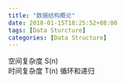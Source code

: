 ```yaml
---
title: "数据结构概论"
date: 2018-01-15T18:25:52+08:00  
tags: [Data Sturcture]  
categories: [Data Structure]  
---
```

 
空间复杂度   S(n)  
时间复杂度   T(n)
循环和递归
